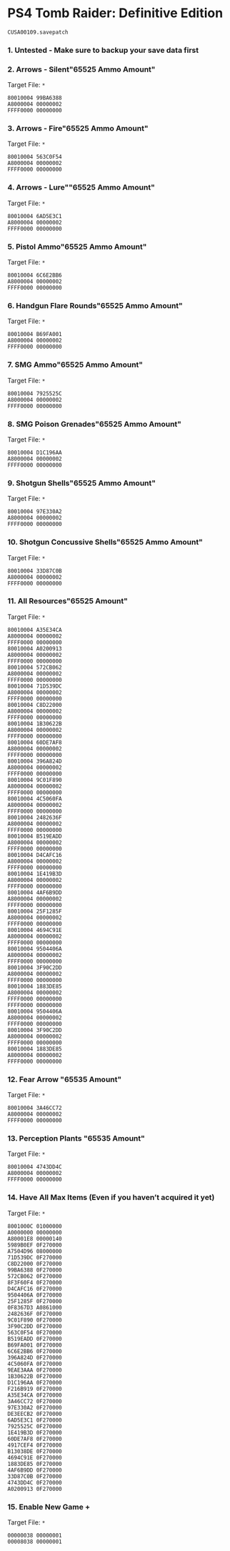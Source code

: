 # PS4 Tomb Raider: Definitive Edition

`CUSA00109.savepatch`

### 1. Untested - Make sure to backup your save data first
### 2. Arrows - Silent"65525 Ammo Amount"

Target File: `*`

```
80010004 99BA6388
A8000004 00000002
FFFF0000 00000000
```

### 3. Arrows - Fire"65525 Ammo Amount"

Target File: `*`

```
80010004 563C0F54
A8000004 00000002
FFFF0000 00000000
```

### 4. Arrows - Lure""65525 Ammo Amount"

Target File: `*`

```
80010004 6AD5E3C1
A8000004 00000002
FFFF0000 00000000
```

### 5. Pistol Ammo"65525 Ammo Amount"

Target File: `*`

```
80010004 6C6E2BB6
A8000004 00000002
FFFF0000 00000000
```

### 6. Handgun Flare Rounds"65525 Ammo Amount"

Target File: `*`

```
80010004 B69FA001
A8000004 00000002
FFFF0000 00000000
```

### 7. SMG Ammo"65525 Ammo Amount"

Target File: `*`

```
80010004 7925525C
A8000004 00000002
FFFF0000 00000000
```

### 8. SMG Poison Grenades"65525 Ammo Amount"

Target File: `*`

```
80010004 D1C196AA
A8000004 00000002
FFFF0000 00000000
```

### 9. Shotgun Shells"65525 Ammo Amount"

Target File: `*`

```
80010004 97E330A2
A8000004 00000002
FFFF0000 00000000
```

### 10. Shotgun Concussive Shells"65525 Ammo Amount"

Target File: `*`

```
80010004 33D87C0B
A8000004 00000002
FFFF0000 00000000
```

### 11. All Resources"65525 Amount"

Target File: `*`

```
80010004 A35E34CA
A8000004 00000002
FFFF0000 00000000
80010004 A0200913
A8000004 00000002
FFFF0000 00000000
80010004 572CB062
A8000004 00000002
FFFF0000 00000000
80010004 71D539DC
A8000004 00000002
FFFF0000 00000000
80010004 C8D22000
A8000004 00000002
FFFF0000 00000000
80010004 1B30622B
A8000004 00000002
FFFF0000 00000000
80010004 60DE7AF8
A8000004 00000002
FFFF0000 00000000
80010004 396A824D
A8000004 00000002
FFFF0000 00000000
80010004 9C01F890
A8000004 00000002
FFFF0000 00000000
80010004 4C5060FA
A8000004 00000002
FFFF0000 00000000
80010004 2482636F
A8000004 00000002
FFFF0000 00000000
80010004 B519EADD
A8000004 00000002
FFFF0000 00000000
80010004 D4CAFC16
A8000004 00000002
FFFF0000 00000000
80010004 1E419B3D
A8000004 00000002
FFFF0000 00000000
80010004 4AF6B9DD
A8000004 00000002
FFFF0000 00000000
80010004 25F1285F
A8000004 00000002
FFFF0000 00000000
80010004 4694C91E
A8000004 00000002
FFFF0000 00000000
80010004 9504406A
A8000004 00000002
FFFF0000 00000000
80010004 3F90C2DD
A8000004 00000002
FFFF0000 00000000
80010004 1883DE85
A8000004 00000002
FFFF0000 00000000
FFFF0000 00000000
80010004 9504406A
A8000004 00000002
FFFF0000 00000000
80010004 3F90C2DD
A8000004 00000002
FFFF0000 00000000
80010004 1883DE85
A8000004 00000002
FFFF0000 00000000
```

### 12. Fear Arrow "65535 Amount"

Target File: `*`

```
80010004 3A46CC72
A8000004 00000002
FFFF0000 00000000
```

### 13. Perception Plants "65535 Amount"

Target File: `*`

```
80010004 4743DD4C
A8000004 00000002
FFFF0000 00000000
```

### 14. Have All Max Items (Even if you haven’t acquired it yet)

Target File: `*`

```
8001000C 01000000
A0000000 00000000
A80001E8 00000140
5989B0EF 0F270000
A7504D96 08000000
71D539DC 0F270000
C8D22000 0F270000
99BA6388 0F270000
572CB062 0F270000
8F3F60F4 0F270000
D4CAFC16 0F270000
9504406A 0F270000
25F1285F 0F270000
0F8367D3 A0861000
2482636F 0F270000
9C01F890 0F270000
3F90C2DD 0F270000
563C0F54 0F270000
B519EADD 0F270000
B69FA001 0F270000
6C6E2BB6 0F270000
396A824D 0F270000
4C5060FA 0F270000
9EAE3AAA 0F270000
1B30622B 0F270000
D1C196AA 0F270000
F216B919 0F270000
A35E34CA 0F270000
3A46CC72 0F270000
97E330A2 0F270000
DE3EECB2 0F270000
6AD5E3C1 0F270000
7925525C 0F270000
1E419B3D 0F270000
60DE7AF8 0F270000
4917CEF4 0F270000
B13038DE 0F270000
4694C91E 0F270000
1883DE85 0F270000
4AF6B9DD 0F270000
33D87C0B 0F270000
4743DD4C 0F270000
A0200913 0F270000
```

### 15. Enable New Game +

Target File: `*`

```
00000038 00000001
00008038 00000001
```

